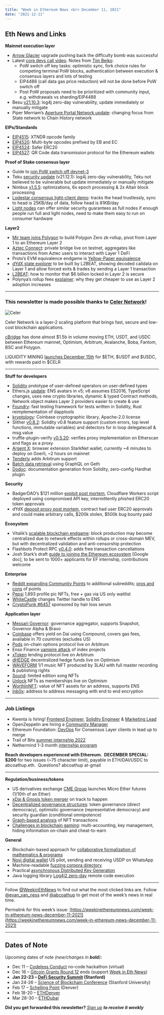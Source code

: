 ```yaml
---
title: "Week in Ethereum News <br> December 11, 2021"
date: "2021-12-11"
---
```


## **Eth News and Links**

**Mainnet execution layer**

- [Arrow Glacier](https://twitter.com/TimBeiko/status/1469035839443193860) upgrade pushing back the difficulty bomb was successful
- Latest [core devs call video](https://www.youtube.com/watch?v=Py1_Bw0frO0&t=48s). Notes from [Tim Beiko](https://twitter.com/TimBeiko/status/1469388841375059971):
    - PoW switch off key tasks: optimistic sync, fork choice rules for competing terminal PoW blocks, authentication between execution & consensus layers and lots of testing
    - EIP4488 (call data gas price reduction) will not be done before PoW switch off
    - Post PoW proposals need to be prioritized with community input, e.g. withdrawals vs sharding/EIP4488
- Besu [v21.10.3](https://github.com/hyperledger/besu/releases/tag/21.10.3): log4j zero-day vulnerability, update immediately or manually mitigate
- Piper Merriam’s [Aperture Portal Network update](https://snakecharmers.ethereum.org/the-aperture-vol-4/): changing focus from State network to Chain History network 

**EIPs/Standards**

- [EIP4515](https://github.com/ethereum/EIPs/blob/6ea92279acd07388138d34b11022a44e04a2f64b/EIPS/eip-xtndr-family.md): XTNDR opcode family
- [EIP4520](https://eips.ethereum.org/EIPS/eip-4520): Multi-byte opcodes prefixed by EB and EC
- [EIP4524](https://github.com/ethereum/EIPs/blob/7758dcbcd1b5cc531c72483115de8ff0c3548528/EIPS/eip-4524.md): Safer ERC20
- [EIP4527](https://github.com/ethereum/EIPs/blob/f99d356388f29cbbff0133bd5e3a7373bbafb471/EIPS/eip-4527.md): QR Code data transmission protocol for the Ethereum wallets

**Proof of Stake consensus layer**

- Guide to [join PoW switch off devnet-3](https://github.com/remyroy/ethstaker/blob/main/merge-devnet.md)
- Teku [security update](https://github.com/ConsenSys/teku/security/advisories/GHSA-mwfw-vm54-g3p7) (v21.12.1): log4j zero-day vulnerability, Teku not believed to be vulnerable but update immediately or manually mitigate
- Nimbus [v1.5.5](https://github.com/status-im/nimbus-eth2/releases/tag/v1.5.5): optimizations, 6x epoch processing & 2x Altair block processing
- [Lodestar consensus light-client demo](https://lodestar-light-client-demo.netlify.app/): tracks the head trustlessly, sync to head is 25KB/day of data, follow head is 81KB/day
- [Light nodes](https://our.status.im/light-nodes-ethereum-endgame/) can offer similar security guarantees as full nodes if enough people run full and light nodes, need to make them easy to run on consumer hardware

**Layer2**

- [Mir team joins Polygon](https://blog.polygon.technology/polygon-takes-a-major-lead-in-zk-rollups-welcomes-mir-a-groundbreaking-zk-startup-in-a-400m-deal) to build Polygon Zero zk-rollup, pivot from Layer 1 to an Ethereum Layer 2
- [Aztec Connect](https://twitter.com/aztecnetwork/status/1469121178228994051): private bridge live on testnet, aggregates like transactions from Aztec users to interact with Layer 1 DeFi
- Proto’s EVM equivalence endgame is [Yellow-Paper equivalence](https://twitter.com/protolambda/status/1463930245820596225)
- [dYdX state explorer](https://twitter.com/l2beatcom/status/1468890316946264069) to be built by L2BEAT, showing decoded calldata on Layer 1 and allow forced exits & trades by sending a Layer 1 transaction
- [L2BEAT](https://medium.com/l2beat/is-the-6b-locked-in-l2-secure-895cba23d026): how to monitor that $6 billion locked in Layer 2 is secure
- Polynya’s rollup fees [explainer](https://polynya.medium.com/how-rollup-fees-work-ddaa34f64c08): why they get cheaper to use as Layer 2 adoption increases

* * *

### **This newsletter is made possible thanks to [Celer Network](https://www.celer.network/)!**

![Celer](https://weekinethereumnews.com/wp-content/uploads/2020/11/Screenshot-from-2020-11-22-15-36-32.png)

Celer Network is a layer-2 scaling platform that brings fast, secure and low-cost blockchain applications.

[cBridge](https://cbridge.celer.network/) has done almost $1.5b in volume moving ETH, USDT, and USDC between Ethereum mainnet, Optimism, Arbitrum, Avalanche, Boba, Fantom, BSC and Polygon.

LIQUIDITY MINING [launches December 15th](https://blog.celer.network/2021/12/10/cbridge-liquidity-mining-session-one-is-launching-on-12-15-2021/) for $ETH, $USDT and $USDC, with rewards paid in $CELR 

* * *

**Stuff for developers**

- [Solidity](https://twitter.com/ethchris/status/1467833132032606209) prototype of user-defined operators on user-defined types
- Ethers.js [update](https://blog.ricmoo.com/highlights-ethers-js-december-2021-dc1adb779d1a): ENS avatars in v5; v6 assumes ES2016, TypeScript changes, uses new crypto libraries, dynamic & typed Contract methods, Network object makes Layer 2 providers easier to create & use
- [Foundry](https://www.paradigm.xyz/2021/12/introducing-the-foundry-ethereum-development-toolbox/): fast testing framework for tests written in Solidity, Rust reimplementation of dapptools
- [kryptology](https://github.com/coinbase/kryptology): Coinbase cryptographic library, Apache-2.0 license
- Slither [v0.8.2](https://github.com/crytic/slither/releases/tag/0.8.2): Solidity v0.8 feature support (custom errors, top level functions, immutable variables) and detectors for in loop delegatecall & msg.value
- truffle-plugin-verify [v0.5.20](https://github.com/rkalis/truffle-plugin-verify/releases/tag/v0.5.20): verifies proxy implementation on Etherscan and flags as a proxy
- [Argent X](https://github.com/argentlabs/argent-x): browser extension StarkNet wallet, currently ~4 minutes to deploy on Goerli, ~2 hours on mainnet
- [Tenderly](http://blog.tenderly.co/you-can-now-use-arbitrum-on-tenderly/) adds Arbitrum support
- [Batch data retrieval](https://twitter.com/libevm/status/1467376978697211904) using GraphQL on Geth
- [Dodoc](https://github.com/primitivefinance/primitive-dodoc): documentation generation from Solidity, zero-config Hardhat plugin

**Security**

- BadgerDAO’s $121 million [exploit post mortem](https://badger.com/technical-post-mortem), Cloudflare Workers script deployed using compromised API key, intermittently phished ERC20 token approvals
- dYdX [deposit proxy post mortem](https://dydx.exchange/blog/deposit-proxy-post-mortem), contract had user ERC20 approvals and could make arbitrary calls, $200k stolen, $500k bug bounty paid

**Ecosystem**

- Vitalik’s [scalable blockchain endgame](https://vitalik.ca/general/2021/12/06/endgame.html): block production may become centralized due to network effects within rollups or cross-domain MEV, but with decentralized validation and anti-censorship protection
- Flashbots Protect RPC [v0.4.0](https://docs.flashbots.net/flashbots-protect/rpc/releases/#040): adds free transaction cancellations
- Josh Stark’s draft [guide to joining the Ethereum ecosystem](https://docs.google.com/document/d/1VaMg0h04LWigDWg1Eh5dqHXYPzvYNiVvOuUShTuCrXU/edit) \[Google doc\], to be sent to 1000+ applicants for EF internship, contributions welcome

**Enterprise**

- [Reddit expanding Community Points](https://www.reddit.com/community-points) to additional subreddits; [pros and cons](https://www.reddit.com/r/ethereum/comments/rcyenl/hearing_a_lot_about_community_points_around_here/) of points
- [Pepsi](https://micdrop.pepsi.com/) 1,893 profile pic NFTs, free + gas via US only waitlist
- [WhiteCastle](https://twitter.com/WhiteCastle/status/1469034170357854217) changes Twitter handle to ENS
- [CryptoPunk #6457](https://twitter.com/jkrantz/status/1468967566827679752) sponsored by hair loss serum

**Application layer**

- [Messari Governor](https://messari.io/article/introducing-messari-governor-the-first-to-market-governance-aggregator-and-voting-platform): governance aggregator, supports Snapshot, Governor Alpha & Bravo
- [Coinbase](https://blog.coinbase.com/coinbase-makes-it-easy-to-earn-yield-with-defi-bd38156e2715) offers yield on Dai using Compound, covers gas fees, available in 70 countries (excludes US)
- [Pods](https://blog.pods.finance/integrating-with-arbitrum-5fdb759149b2) on-chain options protocol live on Arbitrum
- Enso Finance [vampire attack](https://medium.com/ensofinance/vampire-attack-6-protocols-8d1a1454ec3f) of index projects
- [xToken](https://medium.com/xtoken/guide-to-xtoken-launch-on-arbitrum-faf2d85627cc) lending protocol live on Arbitrum
- [dHEDGE](https://twitter.com/dHedgeOrg/status/1468791653469020168) decentralized hedge funds live on Optimism
- [WAVEFORM](https://opensea.io/assets/0x7908e11e21fb82429a0d2687770472723ae8148d/680564733841876926926749214863536422913) 1/1 music NFT produced by 3LAU with full master recording & publishing rights
- [Sound](https://www.sound.xyz/): limited edition song NFTs
- [Unlock](https://unlock-protocol.com/blog/optimism) NFTs as memberships live on Optimism
- [WorthInNFT](https://www.worthinnft.com/): value of NFT assets for an address, supports ENS
- [Inb0x](https://medium.com/parallel-life/engineering-inb0x-7e3acddcb1a9): address to address messaging with end to end encryption

* * *

### **Job Listings**

- Kwenta is hiring! [Frontend Engineer](https://blog.kwenta.io/kwenta-open-position-front-end-developer/), [Solidity Engineer](https://blog.kwenta.io/kwenta-open-position-solidity-engineer/) & [Marketing Lead](https://blog.kwenta.io/kwenta-open-position-marketing-manager/)
- OpenZeppelin are hiring a [Community Manager](https://openzeppelin.com/jobs/opening/?gh_jid=4847457003)
- Ethereum Foundation: [DevOps](https://ethereum.bamboohr.com/jobs/view.php?id=53&source=weekinethnews) for Consensus Layer clients in lead up to merge
- Trail of Bits [summer internship 2022](https://jobs.lever.co/trailofbits/de190abd-ec89-4c72-bda8-d411741a4c32)
- Nethermind 1-3 month [internship program](https://www.notion.so/Nethermind-Internship-Program-4eb494969aa24afa9181223e958522d1)

**Reach developers experienced with Ethereum.  DECEMBER SPECIAL: $200** for two issues (~75 character limit), payable in ETH/DAI/USDC to abcoathup.eth.  Questions? abcoathup at-gmail

* * *

**Regulation/business/tokens**

- US derivatives exchange [CME Group](https://www.cmegroup.com/media-room/press-releases/2021/12/06/cme_group_announceslaunchofmicroetherfutures.html) launches Micro Ether futures (1/10th of an Ether)
- [xDai & Gnosis token merger](https://twitter.com/xdaichain/status/1468275625114972165) on track to happen
- [Decentralized governance structures](https://medium.com/fei-protocol/decentralized-governance-structures-9c4eb8a3e452): token governance (direct democracy), optimistic governance (representative democracy) and security guardian (conditional omnipotence)
- [Graph-based analysis](https://twitter.com/epfl_scistimm/status/1468162434703757314) of NFT transactions
- [Challenges in blockchain gaming](https://mirror.xyz/sylve.eth/6QJ6taBcobFAWMbijs4WrQrFZ_FGq5wXmJ_NIXW-GmQ): multi-accounting, key management, hiding information on-chain and cheat-to-earn

**General**

- Blockchain-based approach for [collaborative formalization of mathematics & programs](https://twitter.com/0xjinxinglim/status/1468111277708873728)
- [Novi digital wallet](https://twitter.com/skasriel/status/1468722859648307201) US pilot, sending and receiving USDP on WhatsApp
- Machine-readable [fuzzing corpora directory](https://github.com/guidovranken/fuzzing-corpora-directory) 
- Practical [asynchronous Distributed Key Generation](https://eprint.iacr.org/2021/1591)
- Java logging library [Log4j2 zero-day](https://www.lunasec.io/docs/blog/log4j-zero-day/) remote code execution

* * *

Follow [@WeekinEthNews](https://twitter.com/WeekInEthNews) to find out what the most clicked links are. Follow [@evan\_van\_ness](https://twitter.com/evan_van_ness) and [@abcoathup](https://twitter.com/abcoathup) to get most of the week’s news in real time.

Permalink for this week’s issue: [https://weekinethereumnews.com/week-in-ethereum-news-december-11-2021](https://weekinethereumnews.com/week-in-ethereum-news-december-11-2021)

* * *

## **Dates of Note**

Upcoming dates of note _(new/changes in **bold**)_**:**

- Dec 11 – [Codeless Conduct](https://medium.com/@alexnmr/announcing-codeless-conduct-no-coding-skills-needed-efa0a409b360) no-code hackathon (virtual)
- Dec 16 – [Gitcoin Grants Round 12](https://gitcoin.co/blog/whats-new-in-the-gitcoin-grants-product/) ends (support [Week in Eth News](https://gitcoin.co/grants/2785/week-in-ethereum-news))
- **Jan 22-23 – [DeFi Security Summit](https://defisecuritysummit.org/) (Stanford)**
- Jan 24-26 – [Science of Blockchain Conference](https://cbr.stanford.edu/sbc22/) (Stanford University)
- Feb 17 – [Schelling Point](https://schellingpoint.gitcoin.co/) (Denver) 
- Feb 18-20 – [ETHDenver](https://www.ethdenver.com/)
- Mar 28-30 – [ETHDubai](https://www.ethdubai.xyz/)

**Did you get forwarded this newsletter?** _[Sign up](https://weekinethereum.substack.com/subscribe#about) **to receive it weekly**_
